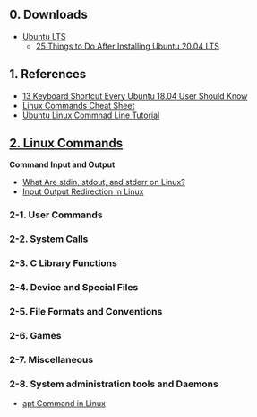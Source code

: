 ## 0. Downloads
<ul>
  <li><a href="https://ubuntu.com/download/desktop">Ubuntu LTS</a>
    <ul>
      <li><a href="https://www.tecmint.com/things-to-do-after-installing-ubuntu-20-04/">25 Things to Do After Installing Ubuntu 20.04 LTS</a></li>
    </ul>
  </li>
</ul>

## 1. References
<ul>
  <li><a href="https://itsfoss.com/ubuntu-shortcuts/">13 Keyboard Shortcut Every Ubuntu 18.04 User Should Know</a></li>
  <li><a href="https://phoenixnap.com/kb/linux-commands-cheat-sheet">Linux Commands Cheat Sheet</a></li>
  <li><a href="https://ubuntu.com/tutorials/command-line-for-beginners#1-overview">Ubuntu Linux Commnad Line Tutorial</a></li>
</ul>

## [2. Linux Commands](https://www.geeksforgeeks.org/man-command-in-linux-with-examples/)
<strong>Command Input and Output</strong>
<ul>
  <li><a href="https://www.howtogeek.com/435903/what-are-stdin-stdout-and-stderr-on-linux/">What Are stdin, stdout, and stderr on Linux?</a></li>
  
  <li><a href="https://www.geeksforgeeks.org/input-output-redirection-in-linux/">Input Output Redirection in Linux</a></li>
</ul>

### 2-1. User Commands

### 2-2. System Calls

### 2-3. C Library Functions

### 2-4. Device and Special Files

### 2-5. File Formats and Conventions

### 2-6. Games

### 2-7. Miscellaneous

### 2-8. System administration tools and Daemons
<ul>
  <li><a href="t.ly/DNH7">apt Command in Linux</a>
  </li>
</ul>
